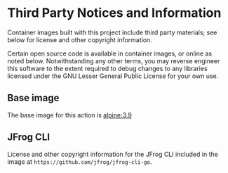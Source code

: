 # Third Party Notices and Information

Container images built with this project include third party materials; see below for license and other copyright information.

Certain open source code is available in container images, or online as noted below. Notwithstanding any other terms, you may reverse engineer this software to the extent required to debug changes to any libraries licensed under the GNU Lesser General Public License for your own use.

## Base image

The base image for this action is [alpine:3.9](https://hub.docker.com/_/alpine?tab=description)

## JFrog CLI

License and other copyright information for the JFrog CLI included in the image at `https://github.com/jfrog/jfrog-cli-go`.
